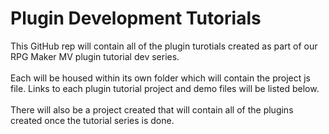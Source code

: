# Plugin Development Tutorials
This GitHub rep will contain all of the plugin turotials created as part of our RPG Maker MV plugin tutorial dev series.<br><br>
Each will be housed within its own folder which will contain the project js file.  Links to each plugin tutorial project and demo files will be listed below.<br><br>
There will also be a project created that will contain all of the plugins created once the tutorial series is done.

